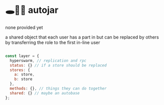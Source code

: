 # 🕳🥊🫙 autojar
none provided yet

a shared object that each user has a part in but can be replaced by others by transferring the role to the first in-line user

```js

const layer = {
  hyperswarm, // replication and rpc
  status: {} // if a store should be replaced
  stores: {
    a: store,
    b: store
  },
  methods: {}, // things they can do together
  shared: {} // maybe an autobase
};
```
